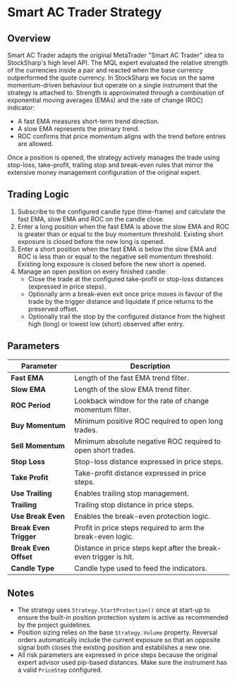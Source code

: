 # Smart AC Trader Strategy

## Overview
Smart AC Trader adapts the original MetaTrader "Smart AC Trader" idea to StockSharp's high level API. The MQL expert evaluated the relative strength of the currencies inside a pair and reacted when the base currency outperformed the quote currency. In StockSharp we focus on the same momentum-driven behaviour but operate on a single instrument that the strategy is attached to. Strength is approximated through a combination of exponential moving averages (EMAs) and the rate of change (ROC) indicator:

- A fast EMA measures short-term trend direction.
- A slow EMA represents the primary trend.
- ROC confirms that price momentum aligns with the trend before entries are allowed.

Once a position is opened, the strategy actively manages the trade using stop-loss, take-profit, trailing stop and break-even rules that mirror the extensive money management configuration of the original expert.

## Trading Logic
1. Subscribe to the configured candle type (time-frame) and calculate the fast EMA, slow EMA and ROC on the candle close.
2. Enter a long position when the fast EMA is above the slow EMA and ROC is greater than or equal to the buy momentum threshold. Existing short exposure is closed before the new long is opened.
3. Enter a short position when the fast EMA is below the slow EMA and ROC is less than or equal to the negative sell momentum threshold. Existing long exposure is closed before the new short is opened.
4. Manage an open position on every finished candle:
   - Close the trade at the configured take-profit or stop-loss distances (expressed in price steps).
   - Optionally arm a break-even exit once price moves in favour of the trade by the trigger distance and liquidate if price returns to the preserved offset.
   - Optionally trail the stop by the configured distance from the highest high (long) or lowest low (short) observed after entry.

## Parameters
| Parameter | Description |
|-----------|-------------|
| **Fast EMA** | Length of the fast EMA trend filter. |
| **Slow EMA** | Length of the slow EMA trend filter. |
| **ROC Period** | Lookback window for the rate of change momentum filter. |
| **Buy Momentum** | Minimum positive ROC required to open long trades. |
| **Sell Momentum** | Minimum absolute negative ROC required to open short trades. |
| **Stop Loss** | Stop-loss distance expressed in price steps. |
| **Take Profit** | Take-profit distance expressed in price steps. |
| **Use Trailing** | Enables trailing stop management. |
| **Trailing** | Trailing stop distance in price steps. |
| **Use Break Even** | Enables the break-even protection logic. |
| **Break Even Trigger** | Profit in price steps required to arm the break-even logic. |
| **Break Even Offset** | Distance in price steps kept after the break-even trigger is hit. |
| **Candle Type** | Candle type used to feed the indicators. |

## Notes
- The strategy uses `Strategy.StartProtection()` once at start-up to ensure the built-in position protection system is active as recommended by the project guidelines.
- Position sizing relies on the base `Strategy.Volume` property. Reversal orders automatically include the current exposure so that an opposite signal both closes the existing position and establishes a new one.
- All risk parameters are expressed in price steps because the original expert advisor used pip-based distances. Make sure the instrument has a valid `PriceStep` configured.
